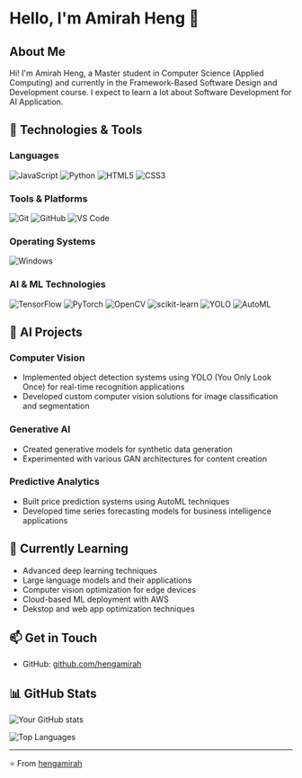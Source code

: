 # Hello, I'm Amirah Heng 👋

## About Me
Hi! I'm Amirah Heng, a  Master student in Computer Science (Applied Computing) and currently in the Framework-Based Software Design and Development course. 
I expect to learn a lot about Software Development for AI Application.

## 🚀 Technologies & Tools

### Languages
![JavaScript](https://img.shields.io/badge/-JavaScript-F7DF1E?style=flat-square&logo=javascript&logoColor=black)
![Python](https://img.shields.io/badge/-Python-3776AB?style=flat-square&logo=python&logoColor=white)
![HTML5](https://img.shields.io/badge/-HTML5-E34F26?style=flat-square&logo=html5&logoColor=white)
![CSS3](https://img.shields.io/badge/-CSS3-1572B6?style=flat-square&logo=css3&logoColor=white)

### Tools & Platforms
![Git](https://img.shields.io/badge/-Git-F05032?style=flat-square&logo=git&logoColor=white)
![GitHub](https://img.shields.io/badge/-GitHub-181717?style=flat-square&logo=github&logoColor=white)
![VS Code](https://img.shields.io/badge/-VS_Code-007ACC?style=flat-square&logo=visual-studio-code&logoColor=white)

### Operating Systems
![Windows](https://img.shields.io/badge/-Windows-0078D6?style=flat-square&logo=windows&logoColor=white)

### AI & ML Technologies
![TensorFlow](https://img.shields.io/badge/-TensorFlow-FF6F00?style=flat-square&logo=tensorflow&logoColor=white)
![PyTorch](https://img.shields.io/badge/-PyTorch-EE4C2C?style=flat-square&logo=pytorch&logoColor=white)
![OpenCV](https://img.shields.io/badge/-OpenCV-5C3EE8?style=flat-square&logo=opencv&logoColor=white)
![scikit-learn](https://img.shields.io/badge/-scikit--learn-F7931E?style=flat-square&logo=scikit-learn&logoColor=white)
![YOLO](https://img.shields.io/badge/-YOLO-00FFFF?style=flat-square&logo=yolo&logoColor=black)
![AutoML](https://img.shields.io/badge/-AutoML-4285F4?style=flat-square&logo=google-cloud&logoColor=white)

## 🧠 AI Projects

### Computer Vision
- Implemented object detection systems using YOLO (You Only Look Once) for real-time recognition applications
- Developed custom computer vision solutions for image classification and segmentation

### Generative AI
- Created generative models for synthetic data generation
- Experimented with various GAN architectures for content creation

### Predictive Analytics
- Built price prediction systems using AutoML techniques
- Developed time series forecasting models for business intelligence applications

## 🌱 Currently Learning
- Advanced deep learning techniques
- Large language models and their applications
- Computer vision optimization for edge devices
- Cloud-based ML deployment with AWS
- Dekstop and web app optimization techniques

## 📫 Get in Touch
- GitHub: [github.com/hengamirah](https://github.com/hengamirah)

## 📊 GitHub Stats
![Your GitHub stats](https://github-readme-stats.vercel.app/api?username=hengamirah&show_icons=true&theme=radical)

![Top Languages](https://github-readme-stats.vercel.app/api/top-langs/?username=hengamirah&layout=compact&theme=radical)

---

⭐️ From [hengamirah](https://github.com/hengamirah)




